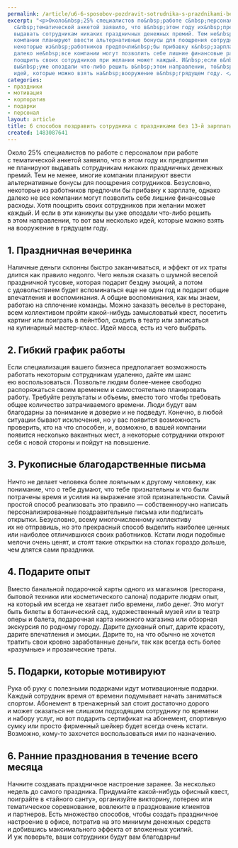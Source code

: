 ```yaml
---
permalink: /article/u6-6-sposobov-pozdravit-sotrudnika-s-prazdnikami-bez-ispolzovaniya-13-y-zarplaty
excerpt: "<p>Около&nbsp;25% специалистов по&nbsp;работе с&nbsp;персоналом при работе
  с&nbsp;тематической анкетой заявило, что в&nbsp;этом году их&nbsp;предприятия не&nbsp;планируют
  выдавать сотрудникам никаких праздничных денежных премий. Тем не&nbsp;менее, многие
  компании планируют ввести альтернативные бонусы для поощрения сотрудников. Безусловно,
  некоторые из&nbsp;работников предпочли&nbsp;бы прибавку к&nbsp;зарплате, однако
  далеко не&nbsp;все компании могут позволить себе лишние финансовые расходы. Хотя
  поощрить своих сотрудников при желании может каждый. И&nbsp;если в&nbsp;эти каникулы
  вы&nbsp;уже опоздали что-либо решить в&nbsp;этом направлении, то&nbsp;вот вам несколько
  идей, которые можно взять на&nbsp;вооружение в&nbsp;грядущем году. </p>"
categories:
- праздники
- мотивация
- корпоратив
- подарки
- персонал
layout: article
title: 6 способов поздравить сотрудника с праздниками без 13-й зарплаты
created: 1483087641
---
```

Около 25% специалистов по работе с персоналом при работе с тематической анкетой заявило, что в этом году их предприятия не планируют выдавать сотрудникам никаких праздничных денежных премий. Тем не менее, многие компании планируют ввести альтернативные бонусы для поощрения сотрудников. Безусловно, некоторые из работников предпочли бы прибавку к зарплате, однако далеко не все компании могут позволить себе лишние финансовые расходы. Хотя поощрить своих сотрудников при желании может каждый. И если в эти каникулы вы уже опоздали что-либо решить в этом направлении, то вот вам несколько идей, которые можно взять на вооружение в грядущем году.

## 1. Праздничная вечеринка ##

Наличные деньги склонны быстро заканчиваться, и эффект от их траты длится как правило недолго. Чего нельзя сказать о шумной веселой праздничной тусовке, которая подарит бездну эмоций, а потом с удовольствием будет вспоминаться еще не один год и подарит общие впечатления и воспоминания. А общие воспоминания, как мы знаем, работаю на сплочение команды. Можно заказать веселье в ресторане, всем коллективом пройти какой-нибудь замысловатый квест, посетить картинг или поиграть в пейнтбол, сходить в театр или записаться на кулинарный мастер-класс. Идей масса, есть из чего выбрать.

## 2. Гибкий график работы ##

Если специализация вашего бизнеса предполагает возможность работать некоторым сотрудникам удаленно, дайте им шанс ею воспользоваться. Позвольте людям более-менее свободно распоряжаться своим временем и самостоятельно планировать работу. Требуйте результаты и объемы, вместо того чтобы требовать общее количество затрачиваемого времени. Люди будут вам благодарны за понимание и доверие и не подведут. Конечно, в любой ситуации бывают исключения, но у вас появится возможность проверить, кто на что способен, и, возможно, в вашей компании появится несколько вакантных мест, а некоторые сотрудники откроют себя с новой стороны и пойдут на повышение.

## 3. Рукописные благодарственные письма ##

Ничто не делает человека более лояльным к другому человеку, как понимание, что о тебе думают, что тебе признательны и что были потрачены время и усилия на выражение этой признательности. Самый простой способ реализовать это правило — собственноручно написать персонализированные поздравительные письма или подписать открытки. Безусловно, всему многочисленному коллективу их не отправишь, но это прекрасный способ выделить наиболее ценных или наиболее отличившихся своих работников. Кстати люди подобные мелочи очень ценят, и стоят такие открытки на столах гораздо дольше, чем длятся сами праздники.

## 4. Подарите опыт ##

Вместо банальной подарочной карты одного из магазинов (ресторана, бытовой техники или косметического салона) подарите людям опыт, на который им всегда не хватает либо времени, либо денег. Это могут быть билеты в ботанический сад, художественный музей или в театр оперы и балета, подарочная карта книжного магазина или обзорная экскурсия по родному городу. Дарите духовный опыт, дарите красоту, дарите впечатления и эмоции. Дарите то, на что обычно не хочется тратить свои кровно заработанные деньги, так как всегда есть более «разумные» и прозаические траты.

## 5. Подарки, которые мотивируют ##

Рука об руку с полезными подарками идут мотивационные подарки. Каждый сотрудник время от времени подумывает начать заниматься спортом. Абонемент в тренажерный зал стоит достаточно дорого и может оказаться не слишком подходящим сотруднику по времени и набору услуг, но вот подарить сертификат на абонемент, спортивную сумку или просто фирменный шейкер будет всегда очень кстати. Возможно, кому-то захочется воспользоваться ими по назначению.

## 6. Ранние празднования в течение всего месяца ##

Начните создавать праздничное настроение заранее. За несколько недель до самого праздника. Придумайте какой-нибудь офисный квест, поиграйте в «тайного санту», организуйте викторину, лотерею или тематическое соревнование, вовлеките в празднование клиентов и партнеров. Есть множество способов, чтобы создать праздничное настроение в офисе, потратив на это минимум денежных средств и добившись максимального эффекта от вложенных усилий. И уж поверьте, ваши сотрудники будут вам благодарны!
